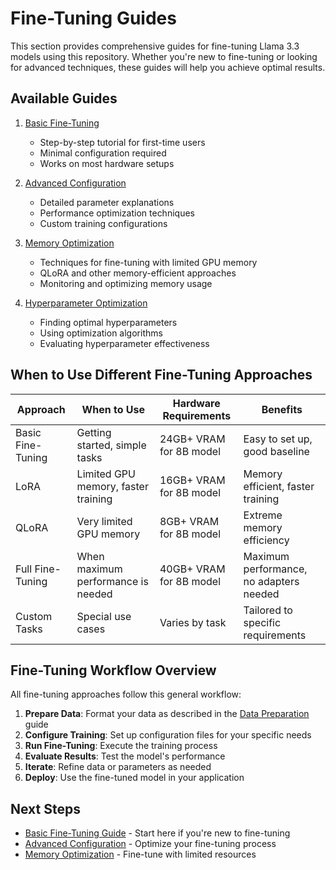 # Fine-Tuning Guides

This section provides comprehensive guides for fine-tuning Llama 3.3 models using this repository. Whether you're new to fine-tuning or looking for advanced techniques, these guides will help you achieve optimal results.

## Available Guides

1. [Basic Fine-Tuning](./basic_fine_tuning.md)
   - Step-by-step tutorial for first-time users
   - Minimal configuration required
   - Works on most hardware setups

2. [Advanced Configuration](./advanced_configuration.md)
   - Detailed parameter explanations
   - Performance optimization techniques
   - Custom training configurations

3. [Memory Optimization](../memory_optimization.md)
   - Techniques for fine-tuning with limited GPU memory
   - QLoRA and other memory-efficient approaches
   - Monitoring and optimizing memory usage

4. [Hyperparameter Optimization](./hyperparameter_optimization.md)
   - Finding optimal hyperparameters
   - Using optimization algorithms
   - Evaluating hyperparameter effectiveness

## When to Use Different Fine-Tuning Approaches

| Approach | When to Use | Hardware Requirements | Benefits |
|----------|-------------|----------------------|----------|
| Basic Fine-Tuning | Getting started, simple tasks | 24GB+ VRAM for 8B model | Easy to set up, good baseline |
| LoRA | Limited GPU memory, faster training | 16GB+ VRAM for 8B model | Memory efficient, faster training |
| QLoRA | Very limited GPU memory | 8GB+ VRAM for 8B model | Extreme memory efficiency |
| Full Fine-Tuning | When maximum performance is needed | 40GB+ VRAM for 8B model | Maximum performance, no adapters needed |
| Custom Tasks | Special use cases | Varies by task | Tailored to specific requirements |

## Fine-Tuning Workflow Overview

All fine-tuning approaches follow this general workflow:

1. **Prepare Data**: Format your data as described in the [Data Preparation](../data_preparation.md) guide
2. **Configure Training**: Set up configuration files for your specific needs
3. **Run Fine-Tuning**: Execute the training process
4. **Evaluate Results**: Test the model's performance
5. **Iterate**: Refine data or parameters as needed
6. **Deploy**: Use the fine-tuned model in your application

## Next Steps

- [Basic Fine-Tuning Guide](./basic_fine_tuning.md) - Start here if you're new to fine-tuning
- [Advanced Configuration](./advanced_configuration.md) - Optimize your fine-tuning process
- [Memory Optimization](../memory_optimization.md) - Fine-tune with limited resources